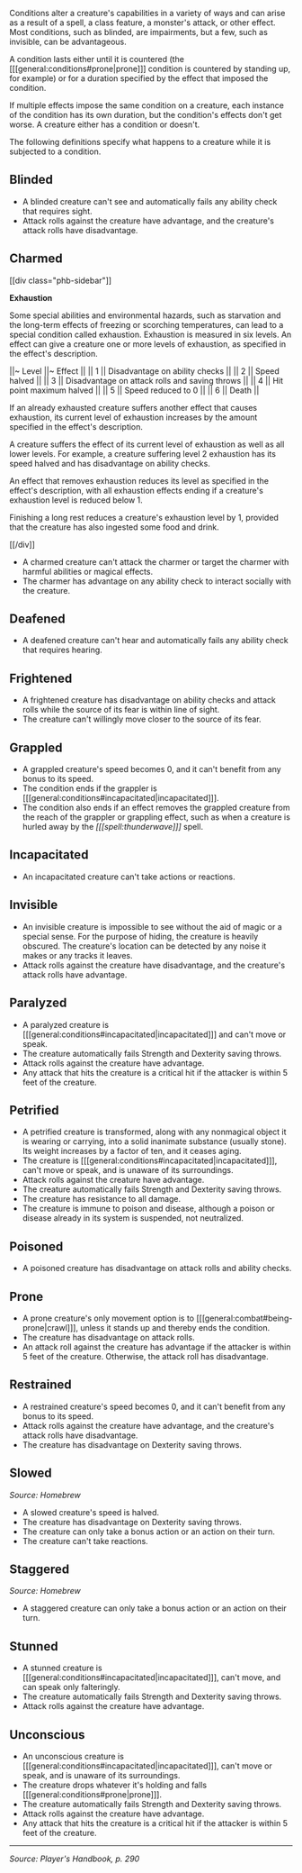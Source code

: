 Conditions alter a creature's capabilities in a variety of ways and can arise as a result of a spell, a class feature, a monster's attack, or other effect. Most conditions, such as blinded, are impairments, but a few, such as invisible, can be advantageous.

A condition lasts either until it is countered (the [[[general:conditions#prone|prone]]] condition is countered by standing up, for example) or for a duration specified by the effect that imposed the condition.

If multiple effects impose the same condition on a creature, each instance of the condition has its own duration, but the condition's effects don't get worse. A creature either has a condition or doesn't.

The following definitions specify what happens to a creature while it is subjected to a condition.

## Blinded

* A blinded creature can't see and automatically fails any ability check that requires sight.
* Attack rolls against the creature have advantage, and the creature's attack rolls have disadvantage.

## Charmed

[[div class="phb-sidebar"]]

**Exhaustion**

Some special abilities and environmental hazards, such as starvation and the long-term effects of freezing or scorching temperatures, can lead to a special condition called exhaustion. Exhaustion is measured in six levels. An effect can give a creature one or more levels of exhaustion, as specified in the effect's description.

||~ Level ||~ Effect ||
|| 1 || Disadvantage on ability checks ||
|| 2 || Speed halved ||
|| 3 || Disadvantage on attack rolls and saving throws ||
|| 4 || Hit point maximum halved ||
|| 5 || Speed reduced to 0 ||
|| 6 || Death ||

If an already exhausted creature suffers another effect that causes exhaustion, its current level of exhaustion increases by the amount specified in the effect's description.

A creature suffers the effect of its current level of exhaustion as well as all lower levels. For example, a creature suffering level 2 exhaustion has its speed halved and has disadvantage on ability checks.

An effect that removes exhaustion reduces its level as specified in the effect's description, with all exhaustion effects ending if a creature's exhaustion level is reduced below 1.

Finishing a long rest reduces a creature's exhaustion level by 1, provided that the creature has also ingested some food and drink.

[[/div]]

* A charmed creature can't attack the charmer or target the charmer with harmful abilities or magical effects.
* The charmer has advantage on any ability check to interact socially with the creature.

## Deafened

* A deafened creature can't hear and automatically fails any ability check that requires hearing.

## Frightened

* A frightened creature has disadvantage on ability checks and attack rolls while the source of its fear is within line of sight.
* The creature can't willingly move closer to the source of its fear.

## Grappled

* A grappled creature's speed becomes 0, and it can't benefit from any bonus to its speed.
* The condition ends if the grappler is [[[general:conditions#incapacitated|incapacitated]]].
* The condition also ends if an effect removes the grappled creature from the reach of the grappler or grappling effect, such as when a creature is hurled away by the *[[[spell:thunderwave]]]* spell.

## Incapacitated

* An incapacitated creature can't take actions or reactions.

## Invisible

* An invisible creature is impossible to see without the aid of magic or a special sense. For the purpose of hiding, the creature is heavily obscured. The creature's location can be detected by any noise it makes or any tracks it leaves.
* Attack rolls against the creature have disadvantage, and the creature's attack rolls have advantage.

## Paralyzed

* A paralyzed creature is [[[general:conditions#incapacitated|incapacitated]]] and can't move or speak.
* The creature automatically fails Strength and Dexterity saving throws.
* Attack rolls against the creature have advantage.
* Any attack that hits the creature is a critical hit if the attacker is within 5 feet of the creature.

## Petrified

* A petrified creature is transformed, along with any nonmagical object it is wearing or carrying, into a solid inanimate substance (usually stone). Its weight increases by a factor of ten, and it ceases aging.
* The creature is [[[general:conditions#incapacitated|incapacitated]]], can't move or speak, and is unaware of its surroundings.
* Attack rolls against the creature have advantage.
* The creature automatically fails Strength and Dexterity saving throws.
* The creature has resistance to all damage.
* The creature is immune to poison and disease, although a poison or disease already in its system is suspended, not neutralized.

## Poisoned

* A poisoned creature has disadvantage on attack rolls and ability checks.

## Prone

* A prone creature's only movement option is to [[[general:combat#being-prone|crawl]]], unless it stands up and thereby ends the condition.
* The creature has disadvantage on attack rolls.
* An attack roll against the creature has advantage if the attacker is within 5 feet of the creature. Otherwise, the attack roll has disadvantage.

## Restrained

* A restrained creature's speed becomes 0, and it can't benefit from any bonus to its speed.
* Attack rolls against the creature have advantage, and the creature's attack rolls have disadvantage.
* The creature has disadvantage on Dexterity saving throws.

## Slowed

*Source: Homebrew*

* A slowed creature's speed is halved.
* The creature has disadvantage on Dexterity saving throws.
* The creature can only take a bonus action or an action on their turn.
* The creature can't take reactions.

## Staggered

*Source: Homebrew*

* A staggered creature can only take a bonus action or an action on their turn.

## Stunned

* A stunned creature is [[[general:conditions#incapacitated|incapacitated]]], can't move, and can speak only falteringly.
* The creature automatically fails Strength and Dexterity saving throws.
* Attack rolls against the creature have advantage.

## Unconscious

* An unconscious creature is [[[general:conditions#incapacitated|incapacitated]]], can't move or speak, and is unaware of its surroundings.
* The creature drops whatever it's holding and falls [[[general:conditions#prone|prone]]].
* The creature automatically fails Strength and Dexterity saving throws.
* Attack rolls against the creature have advantage.
* Any attack that hits the creature is a critical hit if the attacker is within 5 feet of the creature.

----

*Source: Player's Handbook, p. 290*
